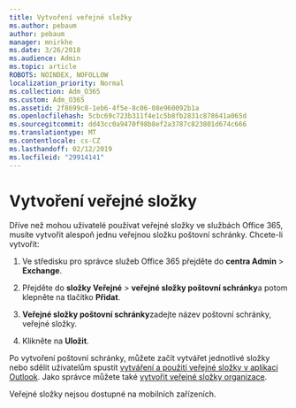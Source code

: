 ```yaml
---
title: Vytvoření veřejné složky
ms.author: pebaum
author: pebaum
manager: mnirkhe
ms.date: 3/26/2018
ms.audience: Admin
ms.topic: article
ROBOTS: NOINDEX, NOFOLLOW
localization_priority: Normal
ms.collection: Adm_O365
ms.custom: Adm_O365
ms.assetid: 2f8699c8-1eb6-4f5e-8c06-08e960092b1a
ms.openlocfilehash: 5cbc69c723b311f4e1c5b8fb2831c878641a065d
ms.sourcegitcommit: dd43cc0a9470f98b8ef2a3787c823801d674c666
ms.translationtype: MT
ms.contentlocale: cs-CZ
ms.lasthandoff: 02/12/2019
ms.locfileid: "29914141"
---
```

# <a name="creating-public-folders"></a>Vytvoření veřejné složky

Dříve než mohou uživatelé používat veřejné složky ve službách Office 365, musíte vytvořit alespoň jednu veřejnou složku poštovní schránky. Chcete-li vytvořit:
  
1. Ve středisku pro správce služeb Office 365 přejděte do **centra Admin** \> **Exchange**.
    
2. Přejděte do **složky Veřejné** \> **veřejné složky poštovní schránky**a potom klepněte na tlačítko **Přidat**.
    
3. **Veřejné složky poštovní schránky**zadejte název poštovní schránky, veřejné složky.
    
4. Klikněte na **Uložit**.
    
Po vytvoření poštovní schránky, můžete začít vytvářet jednotlivé složky nebo sdělit uživatelům spustit [vytváření a použití veřejné složky v aplikaci Outlook](https://support.office.com/article/Create-and-share-a-public-folder-in-Outlook-a2835011-d524-4a5c-a207-05c159bb2a97). Jako správce můžete také [vytvořit veřejné složky organizace](https://technet.microsoft.com/library/bb691104%28v=exchg.150%29.aspx).
  
Veřejné složky nejsou dostupné na mobilních zařízeních.
  

